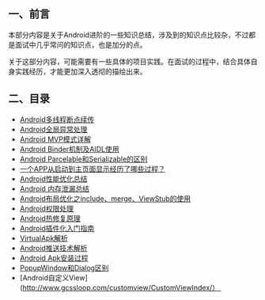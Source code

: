 ## 一、前言

本部分内容是关于Android进阶的一些知识总结，涉及到的知识点比较杂，不过都是面试中几乎常问的知识点，也是加分的点。

关于这部分内容，可能需要有一些具体的项目实践。在面试的过程中，结合具体自身实践经历，才能更加深入透彻的描绘出来。

## 二、目录

- [Android多线程断点续传](/android/advance/breakpoint.md)
- [Android全局异常处理](/android/advance/exception.md)
- [Android MVP模式详解](/android/advance/mvp.md)
- [Android Binder机制及AIDL使用](/android/advance/binder.md)
- [Android Parcelable和Serializable的区别](/android/advance/serializable.md)
- [一个APP从启动到主页面显示经历了哪些过程？](/android/advance/app-launch.md)
- [Android性能优化总结](/android/advance/performance-optimization.md)
- [Android 内存泄漏总结](/android/advance/memory-leak.md)
- [Android布局优化之include、merge、ViewStub的使用](/android/advance/layout-optimization.md)
- [Android权限处理](/android/advance/permission.md)
- [Android热修复原理](/android/advance/hotfix.md)
- [Android插件化入门指南](/android/advance/plugin.md)
- [VirtualApk解析](/android/advance/virtualapk.md)
- [Android推送技术解析](/android/advance/push.md)
- [Android Apk安装过程](/android/advance/apk-install.md)
- [PopupWindow和Dialog区别](/android/advance/dialog-popupwindow.md)
- [Android自定义View](http://www.gcssloop.com/customview/CustomViewIndex/） 
 
